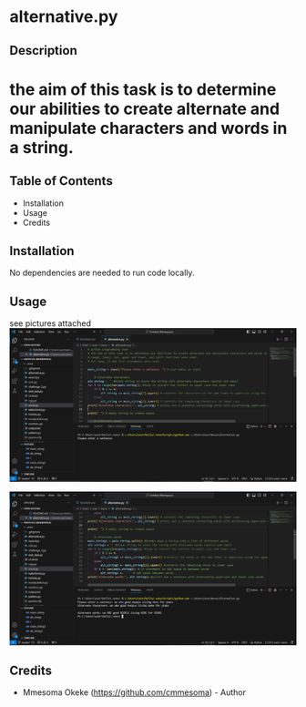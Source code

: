 # alternative.py

## Description
# the aim of this task is to determine our abilities to create alternate and manipulate characters and words in a string.

## Table of Contents

- Installation
- Usage
- Credits

## Installation

No dependencies are needed to run code locally.

## Usage
see pictures attached
![alternative](https://github.com/cmmesoma/codingTasks/blob/47a4aecff0cfff00e63d1c2653fe238f242b6a9d/alternative_1.PNG)

![alternative](https://github.com/cmmesoma/codingTasks/blob/37df9180267ce2db5b377dc50bfa48d17d9a95f4/alternative_2.PNG)


## Credits

- Mmesoma Okeke (https://github.com/cmmesoma) - Author
